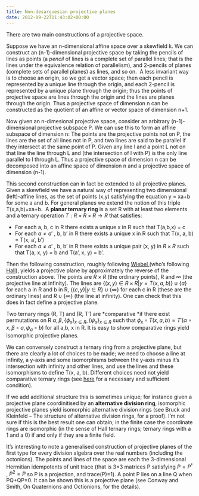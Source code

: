 ```yaml
---
title: Non-desarguesian projective planes
date: 2012-09-22T11:43:02+00:00
---
```



There are two main constructions of a projective space.


<!--more-->


Suppose we have an n-dimensional affine space over a skewfield k. We can construct an (n-1)-dimensional projective space by taking the pencils of lines as points (a *pencil* of lines is a complete set of parallel lines; that is the lines under the equivalence relation of parallelism), and 2-pencils of planes (complete sets of parallel planes) as lines, and so on.  A less invariant way is to choose an origin, so we get a vector space; then each pencil is represented by a unique line through the origin, and each 2-pencil is represented by a unique plane through the origin; thus the points of projective space are lines through the origin and the lines are planes through the origin. Thus a projective space of dimension n can be constructed as the quotient of an affine or vector space of dimension n+1.


Now given an n-dimesional projective space, consider an arbitrary (n-1)-dimensional projective subspace P. We can use this to form an affine subspace of dimension n: The points are the projective points not on P, the lines are the set of all lines not in P, and two lines are said to be parallel if they intersect at the same point of P. Given any line l and a point L not on that line the line through L and (the intersection of l with P) is the only line parallel to l through L. Thus a projective space of dimension n can be decomposed into an affine space of dimension n and a projective space of dimension (n-1).


This second construction can in fact be extended to all projective planes. Given a skewfield we have a natural way of representing two dimensional (left)-affine lines, as the set of points (x,y) satisfying the equation y = xa+b for some a and b. For general planes we extend the notion of this triple T(x,a,b)=xa+b.  A **planar ternary ring** is a set R with at least two elements and a ternary operation  $T: R \times R \times R \to R$  that satisfies:




*  For each a, b, c in R there exists a unique x in R such that T(a,b,x) = c
*  For each  $a \neq a'$ , b, b’ in R there exists a unique x in R such that T(x, a, b) = T(x, a’, b’)
*  For each  $a \neq a'$ , b, b’ in R there exists a unique pair (x, y) in  $R \times R$  such that T(a, x, y) = b and T(a’, x, y) = b’.



Then the following construction, roughly following [Wiebel ](http://www.ams.org/notices/200710/tx071001294p.pdf)(who’s following [Hall](http://www.ams.org/journals/tran/1943-054-02/S0002-9947-1943-0008892-4/S0002-9947-1943-0008892-4.pdf)), yields a projective plane by approximately the reverse of the construction above. The points are  $R \times R$  (the ordinary points), R and  $\infty$  (the projective line at infinity). The lines are  $\{(x,y) \in R \times R | y = T(x, a, b)\} \cup \{a\}$  for each a in R and b in R,  $\{(c,y) | y \in R\} \cup \{\infty\}$  for each c in R (these are the ordinary lines) and  $R \cup \{\infty\}$  (the line at infinity). One can check that this does in fact define a projective plane.


Two ternary rings (R, T) and (R, T’) are *comparative *if there exist permutations on R  $\alpha, \beta, \{\phi_x\}_{x \in R}, \{\psi_x\}_{x \in R}$  such that  $\phi_x \circ T(x, a, b) = T'( \alpha \circ x, \beta \circ a, \psi_a \circ b)$  for all a,b, x in R. It is easy to show comparative rings yield isomorphic projective planes.


We can conversely construct a ternary ring from a projective plane, but there are clearly a lot of choices to be made; we need to choose a line at infinity, a y-axis and some isomorphisms between the y-axis minus it’s intersection with infinity and other lines, and use the lines and these isomorphisms to define T(x, a, b). Different choices need not yield comparative ternary rings (see [here](http://www.springerlink.com/content/4fmhjmhy8eqxenrw/?MUD=MP) for a necessary and sufficient condition).


If we add additional structure this is sometimes unique; for instance given a projective plane coordinitised by an **alternative division ring**, isomorphic projective planes yield isomorphic alternative division rings (see Bruck and Kleinfeld – The structure of alternative division rings, for a proof). I’m not sure if this is the best result one can obtain; in the finite case the coordinate rings are isomorphic (in the sense of Hall ternary rings; ternary rings with a 1 and a 0) if and only if they are a finite field.


It’s interesting to note a generalised construction of projective planes of the first type for every division algebra over the real numbers (including the octonions). The points and lines of the space are each the 3-dimensional Hermitian idempotents of unit trace (that is 3×3 matrices P satisfying  $P = P^\dag$ ,  $P^2=P$  so P is a projection, and trace(P)=1). A point P lies on a line Q when PQ+QP=0. It can be shown this is a projective plane (see Conway and Smith, On Quaternions and Octionions, for the details).




 
